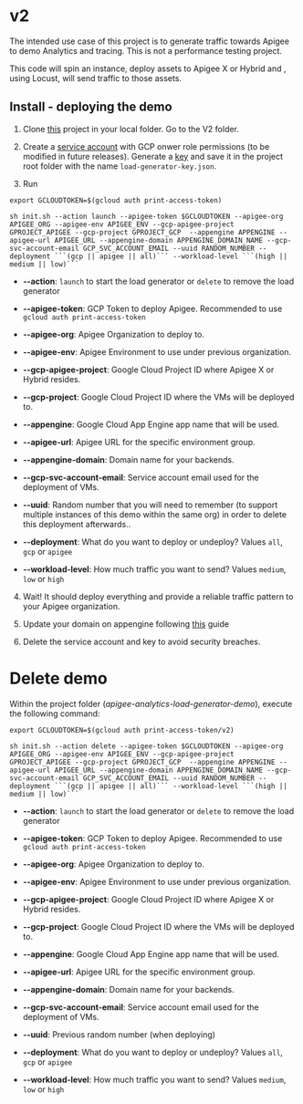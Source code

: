 # v2

The intended use case of this project is to generate traffic towards Apigee to demo Analytics and tracing. This is not a performance testing project.

This code will spin an instance, deploy assets to Apigee X or Hybrid and , using Locust, will send traffic to those assets.


## Install - deploying the demo

1. Clone [this](https://github.com/igalonso/apigee-analytics-load-generator-demo) project in your local folder. Go to the V2 folder.

2. Create a [service account](https://cloud.google.com/iam/docs/creating-managing-service-accounts) with GCP onwer role permissions (to be modified in future releases). Generate a [key](https://cloud.google.com/iam/docs/creating-managing-service-account-keys) and save it in the project root folder with the name ```load-generator-key.json```.
3. Run 
```
export GCLOUDTOKEN=$(gcloud auth print-access-token)

sh init.sh --action launch --apigee-token $GCLOUDTOKEN --apigee-org APIGEE_ORG --apigee-env APIGEE_ENV --gcp-apigee-project GPROJECT_APIGEE --gcp-project GPROJECT_GCP  --appengine APPENGINE --apigee-url APIGEE_URL --appengine-domain APPENGINE_DOMAIN_NAME --gcp-svc-account-email GCP_SVC_ACCOUNT_EMAIL --uuid RANDOM_NUMBER --deployment ```(gcp || apigee || all)``` --workload-level ```(high || medium || low)```
```

* **--action**: ```launch``` to start the load generator or ```delete``` to remove the load generator

* **--apigee-token**: GCP Token to deploy Apigee. Recommended to use ```gcloud auth print-access-token```

* **--apigee-org**: Apigee Organization to deploy to.

* **--apigee-env**: Apigee Environment to use under previous organization.

* **--gcp-apigee-project**: Google Cloud Project ID where Apigee X or Hybrid resides.

* **--gcp-project**: Google Cloud Project ID where the VMs will be deployed to.

* **--appengine**: Google Cloud App Engine app name that will be used.

* **--apigee-url**: Apigee URL for the specific environment group.

* **--appengine-domain**: Domain name for your backends.

* **--gcp-svc-account-email**: Service account email used for the deployment of VMs.

* **--uuid**: Random number that you will need to remember (to support multiple instances of this demo within the same org) in order to delete this deployment afterwards..

* **--deployment**: What do you want to deploy or undeploy? Values ```all```, ```gcp``` or ```apigee```

* **--workload-level**: How much traffic you want to send? Values ```medium```, ```low``` or ```high```

4. Wait! It should deploy everything and provide a reliable traffic pattern to your Apigee organization.

5. Update your domain on appengine following [this](https://cloud.google.com/appengine/docs/standard/python/mapping-custom-domains) guide

6. Delete the service account and key to avoid security breaches.

# Delete demo

Within the project folder (*apigee-analytics-load-generator-demo*), execute the following command:

```
export GCLOUDTOKEN=$(gcloud auth print-access-token/v2)

sh init.sh --action delete --apigee-token $GCLOUDTOKEN --apigee-org APIGEE_ORG --apigee-env APIGEE_ENV --gcp-apigee-project GPROJECT_APIGEE --gcp-project GPROJECT_GCP  --appengine APPENGINE --apigee-url APIGEE_URL --appengine-domain APPENGINE_DOMAIN_NAME --gcp-svc-account-email GCP_SVC_ACCOUNT_EMAIL --uuid RANDOM_NUMBER --deployment ```(gcp || apigee || all)``` --workload-level ```(high || medium || low)```
```

* **--action**: ```launch``` to start the load generator or ```delete``` to remove the load generator

* **--apigee-token**: GCP Token to deploy Apigee. Recommended to use ```gcloud auth print-access-token```

* **--apigee-org**: Apigee Organization to deploy to.

* **--apigee-env**: Apigee Environment to use under previous organization.

* **--gcp-apigee-project**: Google Cloud Project ID where Apigee X or Hybrid resides.

* **--gcp-project**: Google Cloud Project ID where the VMs will be deployed to.

* **--appengine**: Google Cloud App Engine app name that will be used.

* **--apigee-url**: Apigee URL for the specific environment group.

* **--appengine-domain**: Domain name for your backends.

* **--gcp-svc-account-email**: Service account email used for the deployment of VMs.

* **--uuid**: Previous random number (when deploying)

* **--deployment**: What do you want to deploy or undeploy? Values ```all```, ```gcp``` or ```apigee```

* **--workload-level**: How much traffic you want to send? Values ```medium```, ```low``` or ```high```
